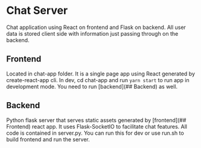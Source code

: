 # Chat Server
Chat application using React on frontend and Flask on backend. All user data is stored client side with information just passing through on the backend.

## Frontend
Located in chat-app folder. It is a single page app using React generated by create-react-app cli. In dev, cd chat-app and run `yarn start` to run app in development mode. You need to run [backend](## Backend) as well.

## Backend
Python flask server that serves static assets generated by [frontend](## Frontend) react app. It uses Flask-SocketIO to facilitate chat features. All code is contained in server.py. You can run this for dev or use run.sh to build frontend and run the server.
